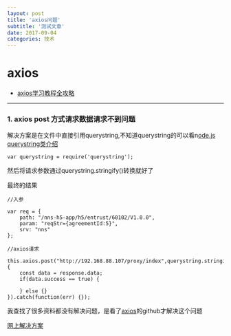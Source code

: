 ```yaml
---
layout: post
title: 'axios问题'
subtitle: '测试文章'
date: 2017-09-04
categories: 技术
---
```


# axios

- [axios学习教程全攻略](http://www.jb51.net/article/109534.htm)

---

### 1.  axios post 方式请求数据请求不到问题
   
   解决方案是在文件中直接引用querystring,不知道querystring的可以看n[ode.js querystring类介绍](http://yijiebuyi.com/blog/d37512fc6df0fc4d0adfc2ec5c3d46ff.html)
     
```
var querystring = require('querystring');

```
然后将请求参数通过querystring.stringify()转换就好了

最终的结果
```
//入参

var req = {
	path: "/nns-h5-app/h5/entrust/60102/V1.0.0",
	param: "reqStr={agreementId:5}",
	srv: "nns"
};

//axios请求

this.axios.post("http://192.168.88.107/proxy/index",querystring.stringify(req)).then(function(response) {
	const data = response.data;
	if(data.success == true) {
		
	} else {}
}).catch(function(err) {});

```
我查找了很多资料都没有解决问题，是看了[axios](https://github.com/mzabriskie/axios#using-applicationx-www-form-urlencoded-format)的github才解决这个问题

[网上解决方案](https://segmentfault.com/q/1010000007665348)